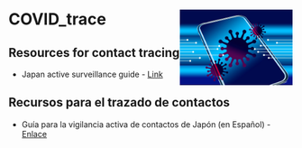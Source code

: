 # COVID_trace <img src="./img/corona_trace.jpg" align="right" width="200px" />


## Resources for contact tracing

- Japan active surveillance guide - [Link](https://medicalc.github.io/COVID_trace/Active_surveillance_guide_Japan.pdf)


## Recursos para el trazado de contactos

- Guía para la vigilancia activa de contactos de Japón (en Español) - [Enlace]()
